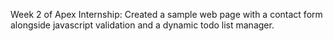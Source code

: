 Week 2 of Apex Internship:
Created a sample web page with a contact form alongside javascript validation and a dynamic todo list manager.

